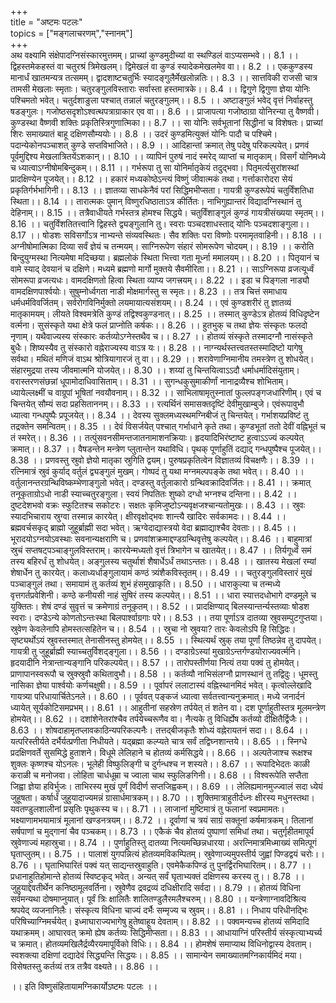 +++  
title = "अष्टमः पटलः"    
topics = ["मङ्गलाचरणम्","स्नानम्"]  
+++  
अथ वक्ष्यामि संक्षेपादग्निसंस्कारमुत्तमम्।
प्राच्यां कुण्डमुदीच्यां वा स्थण्डिलं वाऽप्यसम्भवे।। 8.1 ।।
द्विहस्तमेकहस्तं वा चतुरश्रं त्रिमेखलम्।
द्विमेखलं वा कुण्डं स्यादेकमेखलमेव वा।। 8.2 ।।
एककुण्डस्य मानार्धं खातमन्यत्र तत्समम्।
द्वादशाष्टचतुर्भिः स्यादङ्गुलैर्मेखलोन्नतिः।। 8.3 ।।
सात्तविकी राजसी चात्र तामसी मेखलाः स्मृताः।
चतुरङ्गुलविस्ताराः सर्वास्ता हस्तमात्रके।। 8.4 ।।
द्विगुणे द्विगुणा ज्ञेया योनिः पश्चिमतो भवेत्।
चतुर्दशाङुला पश्चात् तन्नालं चतुरङ्गुलम्।। 8.5 ।।
अष्टाङ्गुलं भवेद् वृत्तं निर्वाहस्तु षडङ्गुलः।
गजोष्ठसदृशोऽश्वत्थपत्राग्राकार एव वा।। 8.6 ।।
प्राजापत्या गजोष्ठाग्रा योनिरन्या तु वैष्णवी।
कुण्डस्था वैष्णवी शक्तिः प्रकृतिस्त्रिगुणात्मिका।। 8.7 ।।
सा योनिः सर्वभूतानां सिद्धीनां च विशेषतः।
प्राच्यां शिरः समाख्यातं बाहू दक्षिणसौम्ययोः।। 8.8 ।।
उदरं कुण्डमित्युक्तं योनिः पादौ च पश्चिमे।
पदान्येकोनपञ्चाशत् कुण्डे सप्तविभाजिते।। 8.9 ।।
आदिहान्तां क्रमात् तेषु पदेषु परिकल्पयेत्।
प्रणवं पूर्वमुद्दिश्य मेखलात्रितयेंऽशकान्।। 8.10 ।।
व्यापिनं पुरुषं नादं स्मरेद् व्याप्तां च मातृकाम्।
विसर्गं योनिमध्ये च ध्यात्वाऽग्नीषोमबिन्दुकम्।। 8.11 ।।
गर्भरूपा तु सा योनिर्मातृकेयं तदुद्भवा।
पितृमर्त्यसुरांशस्थां प्रादक्षिण्येन पूजयेत्।। 8.12 ।।
हकारं मध्यकोष्ठेऽन्त्यं विष्णुं जीवात्मकं तथा।
गर्त्ताकारोदरा सेयं प्रकृतिर्गर्भभागिनी।। 8.13 ।।
ज्ञातव्या साधकेनैवं परां सिद्धिमभीप्सता।
गायत्री कुण्डरूपेयं चतुर्विंशतिधा स्थिता।। 8.14 ।।
तारात्मकः पुमान् विष्णुरधिष्ठाताऽत्र कीर्तितः।
नाभिगुह्यान्तरं विद्यादग्निस्थानं तु देहिनाम्।। 8.15 ।।
तत्रैवाधीयते गर्भस्तत्र होमश्च सिद्धये।
चतुर्विंशाङ्गुलं कुण्डं गायत्रीसंख्यया स्मृतम्।। 8.16 ।।
चतुर्विंशतितत्त्वानि द्विहस्ते द्व्यङ्गुलानि तु।
स्वराः पञ्चदशाधस्ताद् योनिः पञ्चदशाङ्गुला।। 8.17 ।।
षोडशः सविसर्गोऽत्र नाभ्यन्ते संव्यवस्थितः।
सैव शक्तिः परा विष्णोः परमामृतवाहिनी।। 8.18 ।।
अग्नीषोमात्मिका दिव्या सर्वं ज्ञेयं च तन्मयम्।
साग्निरूपेण संहारं सोमरूपेण चोदयम्।। 8.19 ।।
करोति बिन्दुयुग्मस्था नित्यमेषा मदिच्छया।
ब्रह्मलोकं स्थिता भित्त्वा गता मूर्ध्ना ममालयम्।। 8.20 ।।
पितृयानं च वामे स्याद् देवयानं च दक्षिणे।
मध्यमे ब्रह्मणो मार्गो मुक्तये सैवमीरिता।। 8.21 ।।
साऽग्निरूपा व्रजत्यूर्ध्वं सोमरूपा व्रजत्यधः।
वामदक्षिणतो हित्वा स्थिता व्याप्य जगत्त्रयम्।। 8.22 ।।
इडा च पिङ्गला नाड्यौ वामदक्षिणपार्श्वयोः।
सुषुम्नोर्ध्वगता नाडी मोक्षमार्गस्तु स स्मृतः।। 8.23 ।।
तत्र चित्तं समाधाय धर्मधर्मविवर्जितम्।
सर्वरोगविनिर्मुक्तो लयमायात्यसंशयम्।। 8.24 ।।
एवं कुण्डशरीरं तु ज्ञातव्यं मातृकामयम्।
लीयते विश्वमत्रेति कुण्डं तद्विश्वकुण्डनात्।। 8.25 ।।
तस्मात् कुण्डेऽत्र होतव्यं विधिदृष्टेन वर्त्मना।
सुसंस्कृते यथा क्षेत्रे फलं प्राप्नोति कर्षकः।। 8.26 ।।
हुतभुक् च तथा ज्ञेयः संस्कृतः फलदो नृणाम्।
यथैवाज्यस्य संस्कारः कर्तव्योऽग्नेस्तथैव च।। 8.27 ।।
होतव्यं संस्कृते तस्मादग्नौ नासंस्कृते बुधैः।
शिष्यस्यैव तु संस्कारो वह्नेराज्यस्य वाऽत्र यः।। 8.28 ।।
नाग्न्यर्थस्तत्त्वतस्तस्मादिष्टो यागेषु सर्वथा।
मथितं मणिजं वाऽथ श्रोत्रियागारजं तु वा।। 8.29 ।।
शरावेणाग्निमानीय तमस्त्रेण तु शोधयेत्।
संहारमुद्रया तस्य जीवमात्मनि योजयेत्।। 8.30 ।।
शय्यां तु चिन्तयित्वाऽऽदौ धर्माधर्मादिसंयुताम्।
वरास्तरणसंछन्नां धूपामोदाधिवासिताम्।। 8.31 ।।
सुगन्धकुसुमाकीर्णां नानाद्रव्यैश्च शोभिताम्।
ध्यायेल्लक्ष्मीं च वाग्रूपां भूषितां नवयौवनाम्।। 8.32 ।।
साभिलाषामृतुस्नातां फुल्लपङ्गजधारिणीम्।
एवं च चिन्तयेत् सौम्यं सदा प्रहसिताननम्।। 8.33 ।।
रत्यर्थिनं समासक्तदृष्टिं देवीमुखाम्बुजे।
एवंरूपावुभौ ध्यात्वा गन्धपुष्पैः प्रपूजयेत्।। 8.34 ।।
देवस्य सुक्लमध्यस्थमग्निबीजं तु चिन्तयेत्।
गर्भाशयप्रविष्टं तु तद्रक्तेन समन्वितम्।। 8.35 ।।
देवं विसर्जयेत् पश्चात् गर्भाधाने कृते तथा।
कुण्डभूतां ततो देवीं वह्निभूतं च तं स्मरेत्।। 8.36 ।।
तत्पुंसवनसीमन्तजातनामाशनक्रियाः।
हृदयादिभिरंष्टाष्ट हुत्वाऽऽज्यं कल्पयेत् क्रमात्।। 8.37 ।।
वैषडन्तेन मन्त्रेण प्लुतान्तेन यथाविधि।
पृथक् पूर्णाहुतिं दद्याद् गन्धपुष्पैश्च पूजयेत्।। 8.38 ।।
प्रणवस्तु स्रुवो ज्ञेयो मातृका स्रुगिति द्वयम्।
पुरुषप्रकृतित्वेन विज्ञातव्यं विचक्षणैः।। 8.39 ।।
रत्निमात्रं स्रुवं कुर्याद् वर्तुलं द्व्यङ्गुलं मुखम्।
गोष्पदं तु यथा मग्नमल्पपङ्के तथा भवेत्।। 8.40 ।।
वर्तुलानन्तरग्रन्थिविष्कम्भेणाङ्गुलो भवेत्।
दण्डस्तु वर्तुलाकारो ग्रन्थिवक्रादिवर्जितः।। 8.41 ।।
क्रमात् तनूकृताग्रोऽधो नाडी स्याच्चतुरङ्गुला।
स्वयं निपतितः शुष्को दग्धो भग्नश्च दन्तिना।। 8.42 ।।
दुष्टदेशभवो वक्रः स्फुटितश्च सकोटरः।
सक्षतः कृमिजुष्टोऽन्यवृक्षजश्चान्यतोमुखः।। 8.43 ।।
स्रुवः स्यादभिचाराय स्रुग्वा तस्मान्न कारयेत्।
क्षीरवृक्षोद्भवः शान्त्यै खादिरः सर्वकामदः।। 8.44 ।।
ब्रह्मवर्चसकृद् ब्राह्मो जुहूर्ब्राह्मी सदा भवेत्।
ऋग्वेदाद्यास्त्रयो वेदा ब्रह्माद्याश्चैव देवताः।। 8.45 ।।
भूरादयोऽग्नयोऽवस्थाः सवनान्यक्षराणि च।
प्रणवांशक्रमाद्दण्डग्रन्थिवृत्तेषु कल्पयेत्।। 8.46 ।।
बाहुमात्रां स्रुचं सप्तषट्पञ्चाङ्गुलविस्तराम्।
कारयेन्मध्यतो वृत्तं त्रिभागेन च खातयेत्।। 8.47 ।।
तिर्यगूर्ध्वं समं तस्य बहिरर्धं तु शोधयेत्।
अङ्गुलस्य चतुर्थाशं शैषार्धेऽर्धं तथाऽन्ततः।। 8.48 ।।
खातस्य मेखलां रम्यां शेषार्धेन तु कारयेत्।
कलाध्यर्धाङ्गुलायामं कण्ठं त्र्यंशैकविस्तृतम्।। 8.49 ।।
चतुरङ्गुलविस्तारं मुखं पञ्चाङ्गुलं तथा।
समायामं तु कर्तव्यं शुभं हंसमुखाकृति।। 8.50 ।।
धाराकुल्या च तन्मध्ये वृत्तगर्तप्रवेशिनी।
कण्ठे कनीयसी नाहं सुषिरं तस्य कल्पयेत्।। 8.51 ।।
धारा स्यात्तदधोभागे दण्डमूले च युक्तितः।
शेषं दण्डं सुवृत्तं च क्रमेणाग्रं तनूकृतम्।। 8.52 ।।
प्रादक्षिण्याद् बिलस्यान्तर्न्यस्तव्याः षोडश स्वराः।
दण्डेऽन्ये कोणतोऽन्तःस्था बिलपार्श्वाग्रगाः परे।। 8.53 ।।
तया पूर्णाऽत्र दातव्या स्रुवसम्पुटगुप्तया।
स्रुवेण केवलेनापि होमस्तत्सहितेन च।। 8.54 ।।
स्रुचा नो स्रुवया? तारः केवलोऽपि हि सिद्धिदः।
सृष्ट्यर्थोऽयं स्रुवस्तस्मात् तेनासीनस्तु होमयेत्।। 8.55 ।।
स्थित्यर्थं स्रुक् तया पूर्णां तिष्ठन्नेव तु दापयेत्।
गायत्री तु जुहूर्ब्राह्मी स्याच्चतुर्विशद्ङ्गुला।। 8.56 ।।
दण्डाग्रेऽस्यां मुखाग्रेऽन्तर्गण्डयोराज्यवर्त्मनि।
हृदयादीनि नेत्रान्तान्यङ्गानि परिकल्पयेत्।। 8.57 ।।
तारोपस्तीर्णया नित्यं तया पक्वं तु होमयेत्।
प्राणापानस्वरूपौ च स्रुक्स्रुवौ कथितावुभौ।। 8.58 ।।
कर्तव्यौ नाभिसंलग्नौ प्राणस्थानं तु तद्विदुः।
धूमस्तु नासिका ज्ञेया पार्श्वयोः कर्णचक्षुषी।। 8.59 ।।
पूर्वापरं ललाटास्यं वह्निस्थानमिदं भवेत्।
कृत्वोल्लेखादि गायत्र्या परिधायार्चितेऽनले।। 8.60 ।।
पूर्ववत् पङ्कजं ध्यात्वा सर्वतत्त्वान्यनुक्रमात्।
मध्ये जनार्दनं ध्यायेत् सूर्यकोटिसमप्रभम्।। 8.61 ।।
आहुतीनां सहस्रेण तर्पयेत् तं शतेन वा।
दश पूर्णाहुतीस्तत्र मूलमन्त्रेण होमयेत्।। 8.62 ।।
दशांशेनेतरांश्चैव तर्पयेच्चरूणैव वा।
नैत्यके तु विधिर्ह्येष कर्तव्यो दीक्षितैर्द्विजैः।। 8.63 ।।
शोषदाहामृतप्लावकाठिन्यपरिकल्पनैः।
तत्तद्बीजकृतैः शोध्यं वह्नेरायतनं सदा।। 8.64 ।।
यत्परिस्तीर्यते दर्भैर्यत्प्रणीता निधीयते।
यद्ब्रह्मा कल्प्यते चात्र सर्वं तद्विघ्नशान्तये।। 8.65 ।।
स्निग्धे प्रदक्षिणवर्ते सुसमिद्धे हुताशने।
विधूमे लेलिहाने च होतव्यं कर्मसिद्धये।। 8.66 ।।
अल्पतेजाश्च रूक्षश्च शुक्लः कृष्णश्च योऽनलः।
भूलेही विष्फुलिङ्गी च दुर्गन्धश्च न शस्यते।। 8.67 ।।
रूपादिभेदतः काळी कराळी च मनोजवा।
लोहिता चार्धधूम्रा च ज्वाला चाथ स्फुलिङगिनी।। 8.68 ।।
विश्वरूपेति सप्तैता जिह्वा ज्ञेया हविर्भुजः।
ताभिरस्य मुखं पूर्णं विदीर्ण सप्तजिह्वकम्।। 8.69 ।।
लेलिह्यमानमुज्ज्वालं सदा ध्येयं जुहूषता।
कर्षार्धं जुहुयादाज्यमन्नं ग्रासार्धमात्रकम्।। 8.70 ।।
शुक्तिमात्राहुतीर्दध्नः क्षीरस्य मधुनस्तथा।
यवतण्डुलशालीनां प्रसृतिः पृथुकस्य च।। 8.71 ।।
लाजानां मुष्टिमात्रं तु फलानां स्वप्रमामतः।
भक्ष्याणामभयामात्रं मूलानां खण्डनत्रयम्।। 8.72 ।।
दूर्वाणां च त्रयं साग्रं सक्तूनां कर्षमात्रकम्।
तिलानां सर्षपाणां च मुद्गानां चैव पञ्चकम्।। 8.73 ।।
एकैकं चैव होतव्यं पुष्पाणां समिधां तथा।
चतुर्गृहीतमापूर्य स्रुवेणाज्यं महास्रुचा।। 8.74 ।।
पुर्णाहुतिस्तु दातव्या नित्यमच्छिन्नधारया।
अरत्निमात्रमिध्माख्यं समित्पूगं घृताप्लुतम्।। 8.75 ।।
पालाशं युगपन्नित्यं होतव्यमविकम्पितम्।
स्रुवेणाज्यमुपस्तीर्य जुह्वां पिण्डद्वयं चरोः।। 8.76 ।।
घृताभिघारितं पक्वं यत् साद्यन्तस्रुवाहुति।
एवमेकैकपिण्डं तु पुनर्द्विरभिघारितम्।। 8.77 ।।
प्रधानाहुतिहोमान्ते होतव्यं स्विष्टकृद् भवेत्।
अन्यत् सर्वं घृताभ्यक्तं दक्षिणस्य करस्य तु।। 8.78 ।।
जुहुयाद्देवतीर्थेन कनिष्ठामूलवर्तिना।
स्रुवेणैव द्रवद्रव्यं दधिक्षीरादि सर्वदा।। 8.79 ।।
होतव्यं विधिना सर्वमन्यथा दोषमाप्नुयात्।
पूर्वं त्रिः क्षालितैः शालितण्डुलैरमलैश्चरुम्।। 8.80 ।।
यन्त्रेणाग्नावदिश्रित्य श्रपयेद् व्यजनानिलैः।
संस्कृत्य विधिना चाज्यं दर्भैः सम्मृज्य च स्रुवम्।। 8.81 ।।
निधाय परिधीनद्भिः परिषिच्याग्निमर्चयेत्।
इध्माघाराज्यभागेषु हुतेष्वाहूय देवताम्।। 8.82 ।।
पक्वमन्यच्च होतव्यं समिदादि यथाक्रमम्।
आघारवत् क्रमो ह्येष कर्तव्यः सिद्धिमीप्सता।। 8.83 ।।
आधायाग्निं परिस्तीर्य संस्कृत्याभ्यर्च्य च क्रमात्।
होतव्यमखिलैर्द्रव्यैरयमापूर्विको विधिः।। 8.84 ।।
होमशेषं समाप्याथ विधिनोद्वास्य देवताम्।
स्वशक्त्या दक्षिणां दद्यादेवं सिद्ध्यन्ति सिद्धयः।। 8.85 ।।
सामान्येन समाख्यातमग्निकार्यमिदं मया।
विसेषतस्तु कर्तव्यं तत्र तत्रैव वक्ष्यते।। 8.86 ।।

।। इति विष्णुसंहितायामग्निकार्योऽष्टमः पटलः ।।
